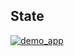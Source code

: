 ## State

[![demo_app](https://catalog.flipp.dev/application/demo_app/widget)](https://catalog.flipp.dev/application/demo_app/page)